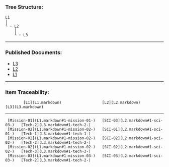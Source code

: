 ### Tree Structure:

    L1
    │   
    └ ─ L2
        │   
        └ ─ L3

------------------------------------------------------------------------

### Published Documents:

-   [L3](L3.markdown)
-   [L2](L2.markdown)
-   [L1](L1.markdown)

------------------------------------------------------------------------

### Item Traceability:

            [L1](L1.markdown)                  [L2](L2.markdown)              [L3](L3.markdown)
  ---------------------------------- -------------------------- --------------------------
     [Mission-01](L1.markdown#1-mission-01-)   [SCI-03](L2.markdown#1-sci-03-)   [Tech-2](L3.markdown#1-tech-2-) 
     [Mission-02](L1.markdown#1-mission-02-)   [SCI-01](L2.markdown#1-sci-01-)   [Tech-1](L3.markdown#1-tech-1-) 
     [Mission-02](L1.markdown#1-mission-02-)   [SCI-02](L2.markdown#1-sci-02-)   [Tech-2](L3.markdown#1-tech-2-) 
     [Mission-02](L1.markdown#1-mission-02-)   [SCI-02](L2.markdown#1-sci-02-)   [Tech-3](L3.markdown#1-tech-3-) 
     [Mission-03](L1.markdown#1-mission-03-)   [SCI-03](L2.markdown#1-sci-03-)   [Tech-2](L3.markdown#1-tech-2-) 
